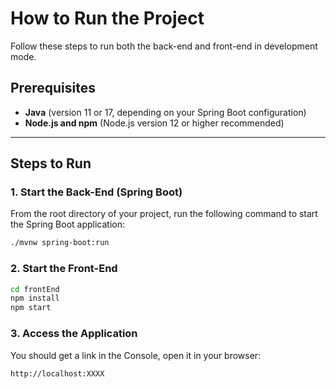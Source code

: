 # How to Run the Project

Follow these steps to run both the back-end and front-end in development mode.

## Prerequisites

- **Java** (version 11 or 17, depending on your Spring Boot configuration)
- **Node.js and npm** (Node.js version 12 or higher recommended)

---

## Steps to Run

### 1. Start the Back-End (Spring Boot)

From the root directory of your project, run the following command to start the Spring Boot application:

```bash
./mvnw spring-boot:run
```
### 2. Start the Front-End
```bash
cd frontEnd
npm install
npm start
```

### 3. Access the Application
You should get a link in the Console, open it in your browser:
```bash
http://localhost:XXXX
```
